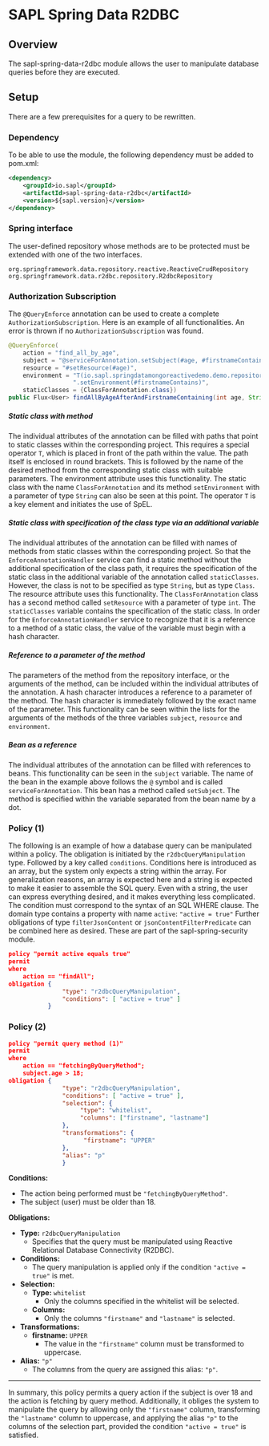# SAPL Spring Data R2DBC

## Overview
The sapl-spring-data-r2dbc module allows the user to manipulate database queries before they are executed. 

## Setup

There are a few prerequisites for a query to be rewritten.

### Dependency
To be able to use the module, the following dependency must be added to pom.xml: 

```xml
<dependency>
    <groupId>io.sapl</groupId>
    <artifactId>sapl-spring-data-r2dbc</artifactId>
    <version>${sapl.version}</version>
</dependency>
```


### Spring interface
The user-defined repository whose methods are to be protected must be extended with one of the two interfaces.

```
org.springframework.data.repository.reactive.ReactiveCrudRepository
org.springframework.data.r2dbc.repository.R2dbcRepository
```


### Authorization Subscription
The ``@QueryEnforce`` annotation can be used to create a complete ``AuthorizationSubscription``. Here is an example of all functionalities. An error is thrown if no ``AuthorizationSubscription`` was found. 

```java
@QueryEnforce(
    action = "find_all_by_age",
    subject = "@serviceForAnnotation.setSubject(#age, #firstnameContains)",
    resource = "#setResource(#age)",
    environment = "T(io.sapl.springdatamongoreactivedemo.demo.repository.ClassForAnnotation)" +
                  ".setEnvironment(#firstnameContains)",
    staticClasses = {ClassForAnnotation.class})
public Flux<User> findAllByAgeAfterAndFirstnameContaining(int age, String firstnameContains);
```


##### Static class with method
The individual attributes of the annotation can be filled with paths that point to static classes within the corresponding project. This requires a special operator ``T``, which is placed in front of the path within the value. The path itself is enclosed in round brackets. This is followed by the name of the desired method from the corresponding static class with suitable parameters. The environment attribute uses this functionality. The static class with the name ``ClassForAnnotation`` and its method ``setEnvironment`` with a parameter of type ``String`` can also be seen at this point. The operator ``T`` is a key element and initiates the use of SpEL. 


##### Static class with specification of the class type via an additional variable
The individual attributes of the annotation can be filled with names of methods from static classes within the corresponding project. So that the ``EnforceAnnotationHandler`` service can find a static method without the additional specification of the class path, it requires the specification of the static class in the additional variable of the annotation called ``staticClasses``. However, the class is not to be specified as type ``String``, but as type ``Class``. The resource attribute uses this functionality. The ``ClassForAnnotation`` class has a second method called ``setResource`` with a parameter of type ``int``. The ``staticClasses`` variable contains the specification of the static class. In order for the ``EnforceAnnotationHandler`` service to recognize that it is a reference to a method of a static class, the value of the variable must begin with a hash character.

##### Reference to a parameter of the method
The parameters of the method from the repository interface, or the arguments of the method, can be included within the individual attributes of the annotation. A hash character introduces a reference to a parameter of the method. The hash character is immediately followed by the exact name of the parameter. This functionality can be seen within the lists for the arguments of the methods of the three variables ``subject``, ``resource`` and ``environment``. 


##### Bean as a reference
The individual attributes of the annotation can be filled with references to beans. This functionality can be seen in the ``subject`` variable. The name of the bean in the example above follows the ``@`` symbol and is called ``serviceForAnnotation``. This bean has a method called ``setSubject``. The method is specified within the variable separated from the bean name by a dot. 


### Policy (1)
The following is an example of how a database query can be manipulated within a policy. The obligation is initiated by the ``r2dbcQueryManipulation`` type. Followed by a key called ``conditions``. Conditions here is introduced as an array, but the system only expects a string within the array. For generalization reasons, an array is expected here and a string is expected to make it easier to assemble the SQL query. Even with a string, the user can express everything desired, and it makes everything less complicated. The condition must correspond to the syntax of an SQL WHERE clause. The domain type contains a property with name ``active``: `` "active = true" ``
Further obligations of type ``filterJsonContent`` or ``jsonContentFilterPredicate`` can be combined here as desired. These are part of the sapl-spring-security module. 

```json
policy "permit active equals true"
permit
where
    action == "findAll";
obligation {
               "type": "r2dbcQueryManipulation",
               "conditions": [ "active = true" ]
           }
```
 
### Policy (2)

```json
policy "permit query method (1)"
permit
where
    action == "fetchingByQueryMethod";
    subject.age > 18;
obligation {
               "type": "r2dbcQueryManipulation",
               "conditions": [ "active = true" ],	
	           "selection": {
		            "type": "whitelist",
		            "columns": ["firstname", "lastname"]
	           },
	           "transformations": {
		             "firstname": "UPPER"
	           },
	           "alias": "p"	
               }
```

**Conditions:**
- The action being performed must be `"fetchingByQueryMethod"`.
- The subject (user) must be older than 18.

**Obligations:**
- **Type:** `r2dbcQueryManipulation`
  - Specifies that the query must be manipulated using Reactive Relational Database Connectivity (R2DBC).
- **Conditions:** 
  - The query manipulation is applied only if the condition `"active = true"` is met.
- **Selection:**
  - **Type:** `whitelist`
    - Only the columns specified in the whitelist will be selected.
  - **Columns:** 
    - Only the columns `"firstname"` and `"lastname"` is selected.
- **Transformations:**
  - **firstname:** `UPPER`
    - The value in the `"firstname"` column must be transformed to uppercase.
- **Alias:** `"p"`
  - The columns from the query are assigned this alias: `"p"`.

---

In summary, this policy permits a query action if the subject is over 18 and the action is fetching by query method. Additionally, it obliges the system to manipulate the query by allowing only the `"firstname"` column, transforming the `"lastname"` column to uppercase, and applying the alias `"p"` to the columns of the selection part, provided the condition `"active = true"` is satisfied.
